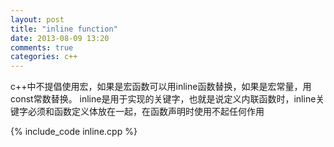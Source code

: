 ```yaml
---
layout: post
title: "inline function"
date: 2013-08-09 13:20
comments: true
categories: c++
---
```

<!--more-->  
c++中不提倡使用宏，如果是宏函数可以用inline函数替换，如果是宏常量，用const常数替换。
  inline是用于实现的关键字，也就是说定义内联函数时，inline关键字必须和函数定义体放在一起，在函数声明时使用不起任何作用

{% include_code inline.cpp %}
